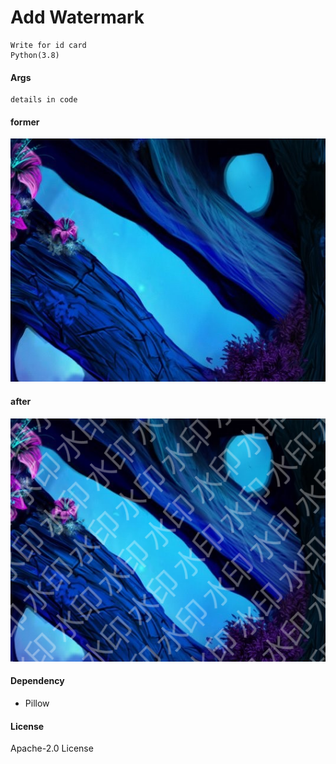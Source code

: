 Add Watermark
=
    Write for id card
    Python(3.8)
    

#### Args
    details in code
    
    
#### former
![image](image.png)


#### after
![image](after.png)

#### Dependency
+ Pillow

#### License
Apache-2.0 License